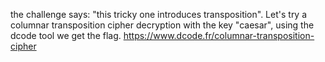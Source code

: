 the challenge says: "this tricky one introduces transposition". Let's try a columnar transposition cipher decryption with the key "caesar", using the dcode tool we get the flag.
https://www.dcode.fr/columnar-transposition-cipher
